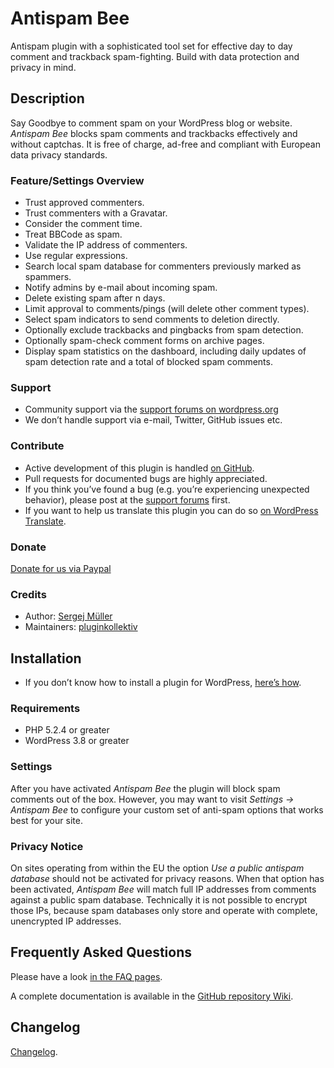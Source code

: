 # Antispam Bee #

Antispam plugin with a sophisticated tool set for effective day to day comment and trackback spam-fighting. Build with data protection and privacy in mind.

## Description ##
Say Goodbye to comment spam on your WordPress blog or website. *Antispam Bee* blocks spam comments and trackbacks effectively and without captchas. It is free of charge, ad-free and compliant with European data privacy standards.

### Feature/Settings Overview ###
* Trust approved commenters.
* Trust commenters with a Gravatar.
* Consider the comment time.
* Treat BBCode as spam.
* Validate the IP address of commenters.
* Use regular expressions.
* Search local spam database for commenters previously marked as spammers.
* Notify admins by e-mail about incoming spam.
* Delete existing spam after n days.
* Limit approval to comments/pings (will delete other comment types).
* Select spam indicators to send comments to deletion directly.
* Optionally exclude trackbacks and pingbacks from spam detection.
* Optionally spam-check comment forms on archive pages.
* Display spam statistics on the dashboard, including daily updates of spam detection rate and a total of blocked spam comments.

### Support ###
* Community support via the [support forums on wordpress.org](https://wordpress.org/support/plugin/antispam-bee)
* We don’t handle support via e-mail, Twitter, GitHub issues etc.

### Contribute ###
* Active development of this plugin is handled [on GitHub](https://github.com/pluginkollektiv/antispam-bee).
* Pull requests for documented bugs are highly appreciated.
* If you think you’ve found a bug (e.g. you’re experiencing unexpected behavior), please post at the [support forums](https://wordpress.org/support/plugin/antispam-bee) first.
* If you want to help us translate this plugin you can do so [on WordPress Translate](https://translate.wordpress.org/projects/wp-plugins/antispam-bee).

### Donate
[Donate for us via Paypal](https://www.paypal.com/cgi-bin/webscr?cmd=_donations&business=TD4AMD2D8EMZW)

### Credits ###
* Author: [Sergej Müller](https://sergejmueller.github.io/)
* Maintainers: [pluginkollektiv](https://pluginkollektiv.org)

## Installation ##
* If you don’t know how to install a plugin for WordPress, [here’s how](http://codex.wordpress.org/Managing_Plugins#Installing_Plugins).

### Requirements ###
* PHP 5.2.4 or greater
* WordPress 3.8 or greater

### Settings ###
After you have activated *Antispam Bee* the plugin will block spam comments out of the box. However, you may want to visit *Settings → Antispam Bee* to configure your custom set of anti-spam options that works best for your site.

### Privacy Notice ###
On sites operating from within the EU the option *Use a public antispam database* should not be activated for privacy reasons. When that option has been activated, *Antispam Bee* will match full IP addresses from comments against a public spam database. Technically it is not possible to encrypt those IPs, because spam databases only store and operate with complete, unencrypted IP addresses.

## Frequently Asked Questions ##

Please have a look [in the FAQ pages](https://github.com/pluginkollektiv/antispam-bee/wiki/en-FAQ).

A complete documentation is available in the [GitHub repository Wiki](https://github.com/pluginkollektiv/antispam-bee/wiki).

## Changelog ##

[Changelog](https://github.com/pluginkollektiv/antispam-bee/blob/master/CHANGELOG.md).
